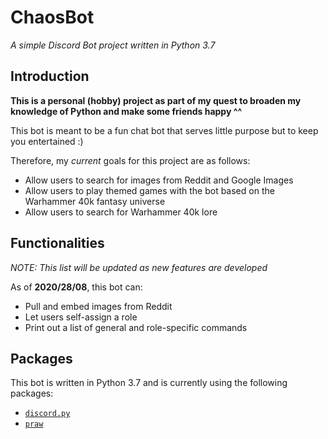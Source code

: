 # ChaosBot

*A simple Discord Bot project written in Python 3.7*

## Introduction

**This is a personal (hobby) project as part of my quest to broaden my knowledge of Python and make some friends happy ^^**

This bot is meant to be a fun chat bot that serves little purpose but to keep you entertained :)

Therefore, my *current* goals for this project are as follows:

* Allow users to search for images from Reddit and Google Images
* Allow users to play themed games with the bot based on the Warhammer 40k fantasy universe
* Allow users to search for Warhammer 40k lore

## Functionalities

*NOTE: This list will be updated as new features are developed*

As of **2020/28/08**, this bot can:

* Pull and embed images from Reddit
* Let users self-assign a role
* Print out a list of general and role-specific commands

## Packages

This bot is written in Python 3.7 and is currently using the following packages:

* [`discord.py`](https://discordpy.readthedocs.io/en/latest/index.html "Discord.py API Documentation")
* [`praw`](https://praw.readthedocs.io/en/latest/index.html "PRAW Documentation")

